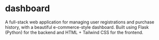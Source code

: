 # dashboard
A full-stack web application for managing user registrations and purchase history, with a beautiful e-commerce-style dashboard. Built using Flask (Python) for the backend and HTML + Tailwind CSS for the frontend.
